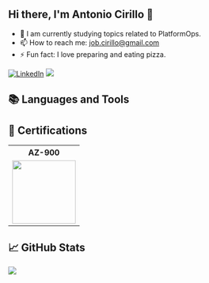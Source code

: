 ## Hi there, I'm Antonio Cirillo 👋

- 🔭 I am currently studying topics related to PlatformOps.
- 📫 How to reach me: job.cirillo@gmail.com
- ⚡ Fun fact: I love preparing and eating pizza.

[![LinkedIn](https://img.shields.io/badge/LinkedIn-%230077B5.svg?logo=linkedin&logoColor=white)](https://linkedin.com/in/https://www.linkedin.com/in/antonio-cirillo-83a9601b7) 
[![](https://visitcount.itsvg.in/api?id=antonio-cirillo&icon=0&color=3)](https://visitcount.itsvg.in)

## 📚 Languages and Tools

## 🚀 Certifications

<table>
    <tr>
      <th>
        AZ-900
      </th>
    </tr>
    <tr>
      <td>
        <a href="https://learn.microsoft.com/it-it/users/antoniocirillo-1415/credentials/92fe482fade6b9f0?ref=https%3A%2F%2Fit.linkedin.com%2F">
          <img src="https://entd.org/wp-content/uploads/2021/06/azure-fundamentals-600x600-1.png" width="128">
        </a>
      </td>
</table>

## 📈 GitHub Stats
![](https://github-readme-streak-stats.herokuapp.com/?user=antonio-cirillo&theme=dark&hide_border=false)


